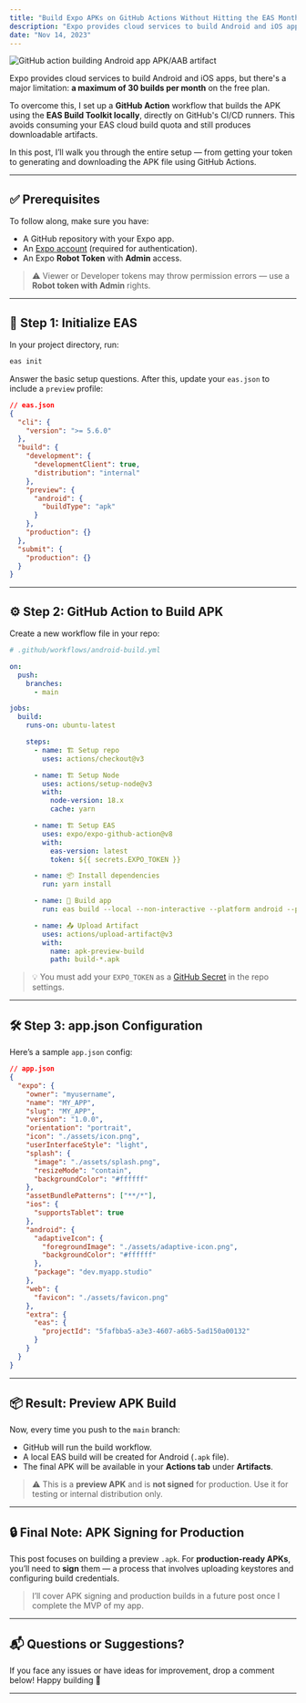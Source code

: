 ```yaml
---
title: "Build Expo APKs on GitHub Actions Without Hitting the EAS Monthly Limit 🚀 "
description: "Expo provides cloud services to build Android and iOS apps, but there's a major limitation: **a maximum of 30 builds per month** on the free plan."
date: "Nov 14, 2023"
---
```


![GitHub action building Android app APK/AAB artifact](/blog-assets/build-expo-react-native.png)

Expo provides cloud services to build Android and iOS apps, but there's a major limitation: **a maximum of 30 builds per month** on the free plan.

To overcome this, I set up a **GitHub Action** workflow that builds the APK using the **EAS Build Toolkit locally**, directly on GitHub's CI/CD runners. This avoids consuming your EAS cloud build quota and still produces downloadable artifacts.

In this post, I’ll walk you through the entire setup — from getting your token to generating and downloading the APK file using GitHub Actions.

---

## ✅ Prerequisites

To follow along, make sure you have:

* A GitHub repository with your Expo app.
* An [Expo account](https://expo.dev/) (required for authentication).
* An Expo **Robot Token** with **Admin** access.

> ⚠️ Viewer or Developer tokens may throw permission errors — use a **Robot token with Admin** rights.

---

## 🔧 Step 1: Initialize EAS

In your project directory, run:

```bash
eas init
```

Answer the basic setup questions. After this, update your `eas.json` to include a `preview` profile:

```json
// eas.json
{
  "cli": {
    "version": ">= 5.6.0"
  },
  "build": {
    "development": {
      "developmentClient": true,
      "distribution": "internal"
    },
    "preview": {
      "android": {
        "buildType": "apk"
      }
    },
    "production": {}
  },
  "submit": {
    "production": {}
  }
}
```

---

## ⚙️ Step 2: GitHub Action to Build APK

Create a new workflow file in your repo:

```yaml
# .github/workflows/android-build.yml

on:
  push:
    branches:
      - main

jobs:
  build:
    runs-on: ubuntu-latest

    steps:
      - name: 🏗 Setup repo
        uses: actions/checkout@v3

      - name: 🏗 Setup Node
        uses: actions/setup-node@v3
        with:
          node-version: 18.x
          cache: yarn

      - name: 🏗 Setup EAS
        uses: expo/expo-github-action@v8
        with:
          eas-version: latest
          token: ${{ secrets.EXPO_TOKEN }}

      - name: 📦 Install dependencies
        run: yarn install

      - name: 🚀 Build app
        run: eas build --local --non-interactive --platform android --profile preview

      - name: 📤 Upload Artifact
        uses: actions/upload-artifact@v3
        with:
          name: apk-preview-build
          path: build-*.apk
```

> 💡 You must add your `EXPO_TOKEN` as a [GitHub Secret](https://docs.github.com/en/actions/security-guides/encrypted-secrets) in the repo settings.

---

## 🛠️ Step 3: app.json Configuration

Here’s a sample `app.json` config:

```json
// app.json
{
  "expo": {
    "owner": "myusername",
    "name": "MY_APP",
    "slug": "MY_APP",
    "version": "1.0.0",
    "orientation": "portrait",
    "icon": "./assets/icon.png",
    "userInterfaceStyle": "light",
    "splash": {
      "image": "./assets/splash.png",
      "resizeMode": "contain",
      "backgroundColor": "#ffffff"
    },
    "assetBundlePatterns": ["**/*"],
    "ios": {
      "supportsTablet": true
    },
    "android": {
      "adaptiveIcon": {
        "foregroundImage": "./assets/adaptive-icon.png",
        "backgroundColor": "#ffffff"
      },
      "package": "dev.myapp.studio"
    },
    "web": {
      "favicon": "./assets/favicon.png"
    },
    "extra": {
      "eas": {
        "projectId": "5fafbba5-a3e3-4607-a6b5-5ad150a00132"
      }
    }
  }
}
```

---

## 📦 Result: Preview APK Build

Now, every time you push to the `main` branch:

* GitHub will run the build workflow.
* A local EAS build will be created for Android (`.apk` file).
* The final APK will be available in your **Actions tab** under **Artifacts**.

> ⚠️ This is a **preview APK** and is **not signed** for production. Use it for testing or internal distribution only.

---

## 🔒 Final Note: APK Signing for Production

This post focuses on building a preview `.apk`. For **production-ready APKs**, you’ll need to **sign** them — a process that involves uploading keystores and configuring build credentials.

> I’ll cover APK signing and production builds in a future post once I complete the MVP of my app.

---

## 📬 Questions or Suggestions?

If you face any issues or have ideas for improvement, drop a comment below! Happy building 🚀

---
